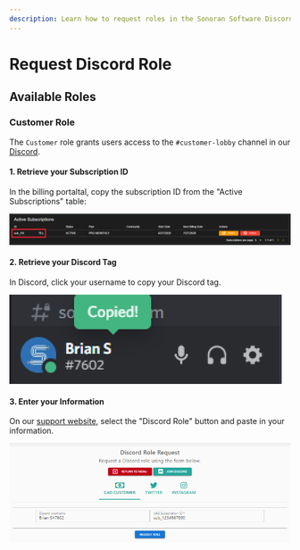 ```yaml
---
description: Learn how to request roles in the Sonoran Software Discord server.
---
```


# Request Discord Role

## Available Roles

### Customer Role

The `Customer` role grants users access to the `#customer-lobby` channel in our [Discord](https://discord.sonoransoftware.com/).

#### 1. Retrieve your Subscription ID

In the billing portaltal, copy the subscription ID from the "Active Subscriptions" table:

![Sonoran CAD's Payment Center](<../../.gitbook/assets/image (323).png>)

#### 2. Retrieve your Discord Tag

In Discord, click your username to copy your Discord tag.

![Copy Discord Tag](<../../.gitbook/assets/image (378).png>)

#### 3. Enter your Information

On our [support website](https://support.sonoransoftware.com), select the "Discord Role" button and paste in your information.

![Sonoran Support - Request Discord Role](<../../.gitbook/assets/image (360).png>)

